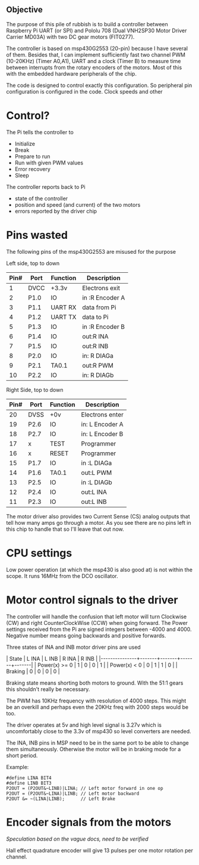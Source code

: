 ## Objective

The purpose of this pile of rubbish is to build a controller between
Raspberry Pi UART (or SPI) and Pololu 708 (Dual VNH2SP30 Motor Driver
Carrier MD03A) with two DC gear motors (FIT0277).

The controller is based on msp430G2553 (20-pin) because I have several of them.
Besides that, I can implement sufficiently fast two channel PWM (10-20KHz)
(Timer A0,A1), UART and a clock (Timer B) to measure time between
interrupts from the rotary encoders of the motors. Most of this with the
embedded hardware peripherals of the chip.

The code is designed to control exactly this configuration.
So peripheral pin configuration is configured in the code.
Clock speeds and other


# Control?

The Pi tells the controller to

- Initialize
- Break
- Prepare to run
- Run with given PWM values
- Error recovery
- Sleep

The controller reports back to Pi

- state of the controller
- position and speed (and current) of the two motors
- errors reported by the driver chip

# Pins wasted

The following pins of the msp430G2553 are misused for the purpose

Left side, top to down

| Pin# | Port | Function | Description     |
|------|------|----------|-----------------|
|    1 | DVCC | +3.3v    | Electrons exit  |
|    2 | P1.0 | IO       | in :R Encoder A |
|    3 | P1.1 | UART RX  | data from Pi    |
|    4 | P1.2 | UART TX  | data to Pi      |
|    5 | P1.3 | IO       | in :R Encoder B |
|    6 | P1.4 | IO       | out:R INA       |
|    7 | P1.5 | IO       | out:R INB       |
|    8 | P2.0 | IO       | in: R DIAGa     |
|    9 | P2.1 | TA0.1    | out:R PWM       |
|   10 | P2.2 | IO       | in: R DIAGb     |


Right Side, top to down

| Pin# | Port | Function | Description     |
|------|------|----------|-----------------|
|   20 | DVSS | +0v      | Electrons enter |
|   19 | P2.6 | IO       | in: L Encoder A |
|   18 | P2.7 | IO       | in: L Encoder B |
|   17 | x    | TEST     | Programmer      |
|   16 | x    | RESET    | Programmer      |
|   15 | P1.7 | IO       | in :L DIAGa     |
|   14 | P1.6 | TA0.1    | out:L PWM       |
|   13 | P2.5 | IO       | in :L DIAGb     |
|   12 | P2.4 | IO       | out:L INA       |
|   11 | P2.3 | IO       | out:L INB       |

The motor driver also provides two Current Sense (CS) analog outputs
that tell how many amps go through a motor. As you see there are no pins
left in this chip to handle that so I'll leave that out now.

# CPU settings

Low power operation (at which the msp430 is also good at) is not
within the scope. It runs 16MHz from the DCO oscillator.

# Motor control signals to the driver

The controller will handle the confusion that left motor will turn
Clockwise (CW) and right CounterClockWise (CCW) when going forward. 
The Power settings
received from the Pi are signed integers between -4000 and 4000.
Negative number means going backwards and positive forwards.

Three states of INA and INB motor driver pins are used 

| State         | L INA | L INB | R INA | R INB |
|---------------+-------+-------+-------+-------|
| Power(x) >= 0 |     1 |     0 |     0 |     1 |
| Power(x) < 0  |     0 |     1 |     1 |     0 |
| Braking       |     0 |     0 |     0 |     0 |

Braking state means shorting both motors to ground. With the 51:1 gears
this shouldn't really be necessary.

The PWM has 10KHz frequency with resolution of 4000 steps. 
This might be an overkill and perhaps even the 20KHz freq with
2000 steps would be too.

The driver operates at 5v and high level signal is 3.27v which is
uncomfortably close to the 3.3v of msp430 so level converters are needed.

The INA, INB pins in MSP need to be in the same port to be able to change
them simultaneously. Otherwise the motor will be in braking mode for
a short period.

Example:

~~~~
#define LINA BIT4 
#define LINB BIT3
P2OUT = (P2OUT&~LINB)|LINA; // Left motor forward in one op
P2OUT = (P2OUT&~LINA)|LINB; // Left motor backward
P2OUT &= ~(LINA|LINB);      // Left Brake
~~~~

# Encoder signals from the motors

*Speculation based on the vague docs, need to be verified*

Hall effect quadrature encoder will give 13 pulses per 
one motor rotation per channel. 
